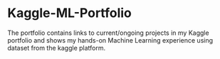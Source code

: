 # Kaggle-ML-Portfolio
The portfolio contains links to current/ongoing projects in my Kaggle portfolio and shows my hands-on Machine Learning experience using dataset from the kaggle platform.
